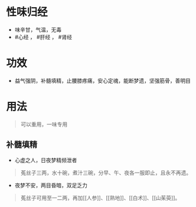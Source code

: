 # 性味归经
- 味辛甘，气温，无毒
-  #心经 ， #肝经 ， #肾经 
# 功效
- 益气强阴，补髓填精，止腰膝疼痛，安心定魂，能断梦遗，坚强筋骨，善明目
# 用法
> 可以重用，一味专用
## 补髓填精
- 心虚之人，日夜梦精频泄者
>菟丝子三两，水十碗，煮汁三碗，分早、午、夜各一服即止，且永不再遗。
- 夜梦不安，两目昏暗，双足乏力
>菟丝子可用至一二两，再加[[人参]]、[[熟地]]、[[白术]]、[[山茱萸]]。
